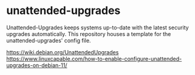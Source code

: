 # unattended-upgrades

Unattended-Upgrades keeps systems up-to-date with the latest security upgrades automatically. This repository houses a template for the unattended-upgrades' config file.

https://wiki.debian.org/UnattendedUpgrades 
https://www.linuxcapable.com/how-to-enable-configure-unattended-upgrades-on-debian-11/
